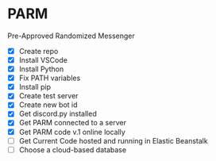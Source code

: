 # PARM
Pre-Approved Randomized Messenger

- [X] Create repo
- [X] Install VSCode
- [X] Install Python
- [X] Fix PATH variables
- [X] Install pip
- [X] Create test server
- [X] Create new bot id
- [X] Get discord.py installed
- [X] Get PARM connected to a server
- [X] Get PARM code v.1 online locally
- [ ] Get Current Code hosted and running in Elastic Beanstalk
- [ ] Choose a cloud-based database
